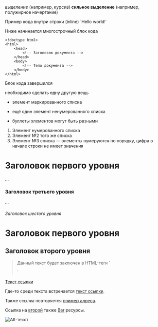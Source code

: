 *выделение* (например, курсив)
**сильное выделение** (например, полужирное начертание)

Пример кода внутри строки (inline) \`Hello world!\`

Ниже начинается многострочный блок кода

    <!doctype html>
    <html>
        <head>
            <!-- Заголовок документа -->
        </head>
        <body>
            <!-- Тело документа -->
        </body>
    </html>

Блок кода завершился

необходимо сделать ~~одну~~ другую вещь

* элемент маркированного списка
- ещё один элемент ненумерованного списка
+ буллеты элементов могут быть разными

1. Элемент нумерованного списка
2. Элемент №2 того же списка
9. Элемент №3 списка — элементы нумеруются по порядку, цифра в начале строки не имеет значения

# Заголовок первого уровня
...
### Заголовок третьего уровня
...
###### Заголовок шестого уровня

Заголовок первого уровня
========================

Заголовок второго уровня
------------------------

> Данный текст будет заключен в HTML-теги \`<blockquote></blockquote>\`

[Текст ссылки](http://example.com/ "Необязательный заголовок ссылки")

Где-то среди текста встречается [текст ссылки][example].

Также ссылка повторяется [пример адреса][example].

Ссылка на [второй][foo] также [Bar][] ресурсы.

[example]: http://example.com/ "Необязательный заголовок ссылки"
[foo]: http://example.net/ 'Необязательный заголовок ссылки'
[bar]: http://example.edu/ (Необязательный заголовок ссылки)

![Alt-текст](https://static.wikia.nocookie.net/amogus/images/3/31/Red.png/revision/latest?cb=20210728133733 "Заголовок изображения")
